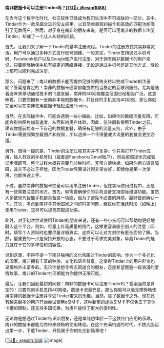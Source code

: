 **南非数据卡可以注册Tinder吗？[[TG💪+ @esim1088](https://t.me/s/esim1088)]**

在当今这个数字化时代，社交软件已经成为我们生活中不可或缺的一部分。其中，Tinder作为一款风靡全球的交友应用，以其简单直观的操作和高效的匹配功能吸引了无数用户。然而，对于身在南非的朋友来说，是否可以用南非的数据卡注册Tinder，却成了一个让人纠结的问题。

首先，让我们来了解一下Tinder的基本注册流程。Tinder的注册方式其实非常灵活，用户可以通过多种方式进行账号创建。一般来说，Tinder支持通过手机号码、Facebook账户以及Google账户进行注册。对于拥有南非数据卡的用户来说，只要能够确保手机有稳定的网络连接，无论是通过手机号还是其他方式，理论上都可以顺利完成注册。

那么，问题来了：南非的数据卡能否提供足够的网络支持以完成Tinder的注册呢？答案是肯定的！南非的数据卡通常都能提供相当稳定的互联网服务，尤其是随着近年来移动通信技术的飞速发展，南非的4G网络覆盖范围已经相当广泛。这意味着，只要你拥有一张南非本地的数据卡，并且你的手机支持4G网络，那么你就完全可以在南非使用数据卡轻松注册Tinder。

当然，在实际操作中，可能会遇到一些小插曲。比如，如果你的数据流量有限，可能会影响图片加载速度，从而影响用户体验。因此，在注册和使用Tinder之前，建议你提前检查一下自己的数据套餐，确保有足够的流量支持。此外，由于Tinder需要频繁加载图片和视频，所以选择一个不限量或大流量的套餐会更加合适。

另外，值得一提的是，Tinder的注册过程其实并不复杂。你只需打开Tinder应用，输入有效的手机号码（或者是Facebook/Gmail账户），然后按照提示完成验证步骤即可。整个过程大概只需要几分钟时间，非常方便快捷。如果你担心语言障碍，其实不必过于担忧，因为Tinder界面设计得非常友好，即使你是第一次使用，也能快速上手。

不过，虽然南非的数据卡完全可以用来注册Tinder，但在实际使用过程中，还是有一些需要注意的地方。首先，你需要确保你的手机设备支持国际漫游功能。虽然大多数现代智能手机都具备这一功能，但为了避免不必要的麻烦，最好提前确认一下。其次，考虑到南非与其他国家之间的时差问题，建议你在活跃时段（如晚上）使用Tinder，这样可以提高匹配成功率。

此外，对于初次尝试使用Tinder的朋友来说，还有一些小技巧可以帮助你更好地融入这个平台。例如，尽量上传高质量的照片，这样更容易吸引别人的注意；同时，填写个人资料时也要尽量详细真实，这样可以让对方对你有更全面的了解。当然，最重要的一点是保持开放的心态，不要过于苛求完美对象，毕竟Tinder的魅力就在于它的多样性和包容性。

说到这里，不得不提一下南非独特的文化氛围对Tinder的影响。作为一个多元化的国家，南非拥有丰富的种族、文化和语言背景，这使得Tinder上的用户群体也显得格外丰富多彩。无论你是想寻找志同道合的朋友，还是希望邂逅一段浪漫的爱情故事，南非的Tinder社区都能为你提供无限可能。

最后，让我们回到最初的问题：南非的数据卡可以注册Tinder吗？答案当然是肯定的！只要你的手机支持4G网络，数据卡流量充足，那么你就可以毫无障碍地使用南非的数据卡注册并享受Tinder带来的乐趣。当然，除了数据卡之外，现在还有越来越多的用户开始尝试使用eSIM卡，这种新型的虚拟SIM卡不仅免去了实体卡槽的限制，还支持多国切换，为用户提供了更大的便利性。

无论你是想通过Tinder结识新朋友，还是单纯想体验一下这款热门应用的乐趣，南非的数据卡都能为你带来顺畅的使用体验。在这个充满机遇的时代，不妨大胆迈出第一步，下载Tinder，开启属于你的社交新篇章吧！

[[TG💪+ @esim1088](https://t.me/s/esim1088) ![Image](https://i.postimg.cc/4NQfJmqS/Snipaste-2025-05-13-00-14-12.png)]